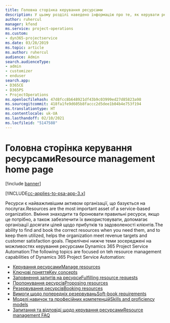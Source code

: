 ```yaml
---
title: Головна сторінка керування ресурсами
description: У цьому розділі наведено інформацію про те, як керувати ресурсами.
author: ruhercul
manager: kfend
ms.service: project-operations
ms.custom:
- dyn365-projectservice
ms.date: 03/28/2019
ms.topic: article
ms.author: ruhercul
audience: Admin
search.audienceType:
- admin
- customizer
- enduser
search.app:
- D365CE
- D365PS
- ProjectOperations
ms.openlocfilehash: 47d8fcc8b648921df43b9c03999ed27d85823a98
ms.sourcegitcommit: 418fa1fe9d605b8faccc2d5dee1b04b4e753f194
ms.translationtype: HT
ms.contentlocale: uk-UA
ms.lasthandoff: 02/10/2021
ms.locfileid: "5147588"
---
```

# <a name="resource-management-home-page"></a><span data-ttu-id="85eff-103">Головна сторінка керування ресурсами</span><span class="sxs-lookup"><span data-stu-id="85eff-103">Resource management home page</span></span>

[!include [banner](../includes/psa-now-project-operations.md)]

[!INCLUDE[cc-applies-to-psa-app-3.x](../includes/cc-applies-to-psa-app-3x.md)]

<span data-ttu-id="85eff-104">Ресурси є найважливішим активом організації, що базується на послугах.</span><span class="sxs-lookup"><span data-stu-id="85eff-104">Resources are the most important asset of a service-based organization.</span></span> <span data-ttu-id="85eff-105">Вміння знаходити та бронювати правильні ресурси, якщо це потрібно, а також забезпечити їх використовувати, допомагає організації досягати цілей щодо прибутків та задоволеності клієнтів.</span><span class="sxs-lookup"><span data-stu-id="85eff-105">The ability to find and book the correct resources when you need them, and to keep them utilized, helps the organization meet revenue targets and customer satisfaction goals.</span></span> <span data-ttu-id="85eff-106">Перелічені нижче теми зосереджені на можливостях керування ресурсами Dynamics 365 Project Service Automation:</span><span class="sxs-lookup"><span data-stu-id="85eff-106">The following topics are focused on teh resource management capabilities of Dynamics 365 Project Service Automation:</span></span>

- [<span data-ttu-id="85eff-107">Керування ресурсами</span><span class="sxs-lookup"><span data-stu-id="85eff-107">Manage resources</span></span>](manage-resources.md)
- [<span data-ttu-id="85eff-108">Ключові поняття</span><span class="sxs-lookup"><span data-stu-id="85eff-108">Key concepts</span></span>](reports-key-concepts.md)
- [<span data-ttu-id="85eff-109">Заповнення запитів на ресурси</span><span class="sxs-lookup"><span data-stu-id="85eff-109">Fulfilling resource requests</span></span>](resource-management-fulfill-requests.md)
- [<span data-ttu-id="85eff-110">Пропонування ресурсів</span><span class="sxs-lookup"><span data-stu-id="85eff-110">Proposing resources</span></span>](resource-management-propose-resources.md)
- [<span data-ttu-id="85eff-111">Резервування ресурсів</span><span class="sxs-lookup"><span data-stu-id="85eff-111">Booking resources</span></span>](resource-management-book-resources-scheduleboard.md)
- [<span data-ttu-id="85eff-112">Вимоги щодо попередніх резервувань</span><span class="sxs-lookup"><span data-stu-id="85eff-112">Soft-book requirements</span></span>](resource-management-softbook-requirements.md)
- [<span data-ttu-id="85eff-113">Моделі навичок та професійних компетенцій</span><span class="sxs-lookup"><span data-stu-id="85eff-113">Skills and proficiency models</span></span>](resource-management-skills-proficiency.md)
- [<span data-ttu-id="85eff-114">Запитання та відповіді щодо керування ресурсами</span><span class="sxs-lookup"><span data-stu-id="85eff-114">Resource management FAQ</span></span>](resource-management-faq.md)
